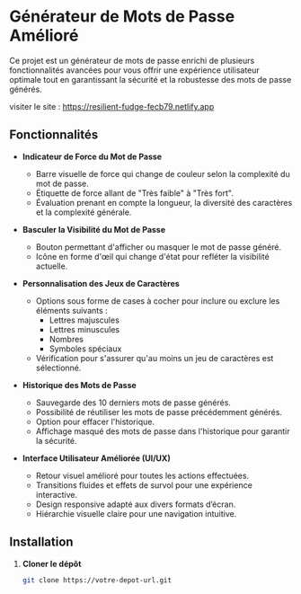 # Générateur de Mots de Passe Amélioré

Ce projet est un générateur de mots de passe enrichi de plusieurs fonctionnalités avancées pour vous offrir une expérience utilisateur optimale tout en garantissant la sécurité et la robustesse des mots de passe générés.

visiter le site : https://resilient-fudge-fecb79.netlify.app

## Fonctionnalités

- **Indicateur de Force du Mot de Passe**  
  - Barre visuelle de force qui change de couleur selon la complexité du mot de passe.
  - Étiquette de force allant de "Très faible" à "Très fort".
  - Évaluation prenant en compte la longueur, la diversité des caractères et la complexité générale.

- **Basculer la Visibilité du Mot de Passe**  
  - Bouton permettant d'afficher ou masquer le mot de passe généré.
  - Icône en forme d'œil qui change d'état pour refléter la visibilité actuelle.

- **Personnalisation des Jeux de Caractères**  
  - Options sous forme de cases à cocher pour inclure ou exclure les éléments suivants :
    - Lettres majuscules
    - Lettres minuscules
    - Nombres
    - Symboles spéciaux
  - Vérification pour s'assurer qu'au moins un jeu de caractères est sélectionné.

- **Historique des Mots de Passe**  
  - Sauvegarde des 10 derniers mots de passe générés.
  - Possibilité de réutiliser les mots de passe précédemment générés.
  - Option pour effacer l'historique.
  - Affichage masqué des mots de passe dans l'historique pour garantir la sécurité.

- **Interface Utilisateur Améliorée (UI/UX)**  
  - Retour visuel amélioré pour toutes les actions effectuées.
  - Transitions fluides et effets de survol pour une expérience interactive.
  - Design responsive adapté aux divers formats d’écran.
  - Hiérarchie visuelle claire pour une navigation intuitive.

## Installation

1. **Cloner le dépôt**  
   ```bash
   git clone https://votre-depot-url.git
